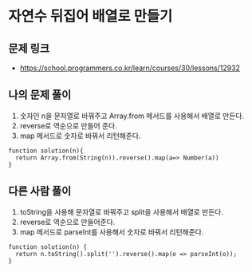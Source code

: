 # 자연수 뒤집어 배열로 만들기

## 문제 링크

- https://school.programmers.co.kr/learn/courses/30/lessons/12932

## 나의 문제 풀이

1. 숫자인 n을 문자열로 바꿔주고 Array.from 메서드를 사용해서 배열로 만든다.
2. reverse로 역순으로 만들어 준다.
3. map 메서드로 숫자로 바꿔서 리턴해준다.

```Js
function solution(n){
  return Array.from(String(n)).reverse().map(a=> Number(a))
}
```
## 다른 사람 풀이

1. toString을 사용해 문자열로 바꿔주고 split을 사용해서 배열로 만든다.
2. reverse로 역순으로 만들어준다.
3. map 메서드로 parseInt를 사용해서 숫자로 바꿔서 리턴해준다.

```Js
function solution(n) {
  return n.toString().split('').reverse().map(o => parseInt(o));
}
```
